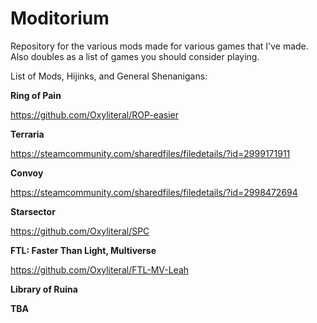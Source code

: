 # Moditorium
Repository for the various mods made for various games that I've made. Also doubles as a list of games you should consider playing.

List of Mods, Hijinks, and General Shenanigans:

**Ring of Pain**

https://github.com/Oxyliteral/ROP-easier

**Terraria**

https://steamcommunity.com/sharedfiles/filedetails/?id=2999171911

**Convoy**

https://steamcommunity.com/sharedfiles/filedetails/?id=2998472694

**Starsector**

https://github.com/Oxyliteral/SPC

**FTL: Faster Than Light, Multiverse**

https://github.com/Oxyliteral/FTL-MV-Leah

**Library of Ruina**

**TBA**

